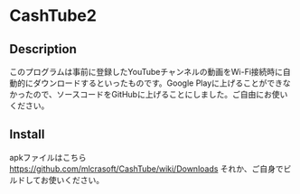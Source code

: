 CashTube2
====
## Description
このプログラムは事前に登録したYouTubeチャンネルの動画をWi-Fi接続時に自動的にダウンロードするといったものです。Google Playに上げることができなかったので、ソースコードをGitHubに上げることにしました。ご自由にお使いください。
## Install
apkファイルはこちら
https://github.com/mlcrasoft/CashTube/wiki/Downloads
それか、ご自身でビルドしてお使いください。
